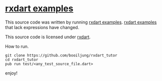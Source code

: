 # [rxdart examples](https://pub.dev/packages/rxdart)

This source code was written by running [rxdart examples](https://pub.dev/packages/rxdart). [rxdart examples](https://pub.dev/packages/rxdart) that lack expressions have changed.

This source code is licensed under [rxdart](https://pub.dev/packages/rxdart).

How to run.

```
git clone https://github.com/booiljung/rxdart_tutor
cd rxdart_tutor
pub run test/<any_test_source_file.dart>
```

enjoy!
